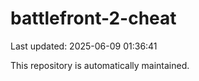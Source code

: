 # battlefront-2-cheat

Last updated: 2025-06-09 01:36:41

This repository is automatically maintained.
